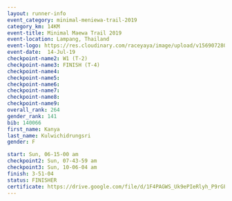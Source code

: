 ```yaml
---
layout: runner-info 
event_category: minimal-meniewa-trail-2019 
category_km: 14KM 
event-title: Minimal Maewa Trail 2019 
event-location: Lampang, Thailand 
event-logo: https://res.cloudinary.com/raceyaya/image/upload/v1569072805/logo/minimal-trail_ktnvsp.jpg 
event-date:  14-Jul-19 
checkpoint-name2: W1 (T-2) 
checkpoint-name3: FINISH (T-4) 
checkpoint-name4: 
checkpoint-name5: 
checkpoint-name6: 
checkpoint-name7: 
checkpoint-name8: 
checkpoint-name9: 
overall_rank: 264
gender_rank: 141
bib: 140066
first_name: Kanya
last_name: Kulwichidrungsri
gender: F

start: Sun, 06-15-00 am
checkpoint2: Sun, 07-43-59 am
checkpoint3: Sun, 10-06-04 am
finish: 3-51-04
status: FINISHER
certificate: https://drive.google.com/file/d/1F4PAGWS_Uk9ePIeRlyh_P9rGFy1tlkJU/view?usp=sharing
---
```


